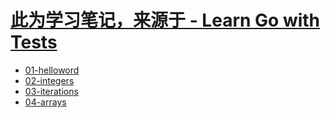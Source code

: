 # [此为学习笔记，来源于 - Learn Go with Tests](https://quii.gitbook.io/learn-go-with-tests/)

- [01-helloword](01-helloworld/01_hello_world.md)
- [02-integers](02-integers/02_adder.md)
- [03-iterations](03-iterations/03-iterations.md)
- [04-arrays](04-arrays/04-arrays.md)
